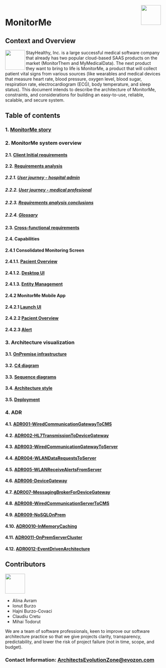 <img src="https://static.vecteezy.com/system/resources/previews/017/316/736/original/an-icon-of-health-monitor-in-modern-style-pulse-monitor-vector.jpg" align="right" height="64px" />

# MonitorMe

## Context and Overview
<img src="https://clipart-library.com/8300/1931/description-clipart-description-clipart-1.jpg" align="left" height="64px" />

StayHealthy, Inc. is a large successful medical software company that already has two popular cloud-based SAAS products on the market (MonitorThem and MyMedicalData).
The next product they want to bring to life is MonitorMe, a product that will collect patient vital signs from various sources (like wearables and medical devices that measure heart rate, blood pressure, oxygen level, blood sugar, respiration rate, electrocardiogram (ECG), body temperature, and sleep status). 
This document intends to describe the architecture of MonitorMe, constraints, and considerations for building an easy-to-use, reliable, scalable, and secure system.

## Table of contents
### 1. [MonitorMe story](https://github.com/ArchitectsEvolutionZone/MonitorMe/blob/main/1.Requirements/MonitorMeStory.md)
### 2. MonitorMe system overview
#### 2.1. [Client Initial requirements](https://github.com/ArchitectsEvolutionZone/MonitorMe/blob/main/1.Requirements/ClientInitialRequirements.md)
#### 2.2. [Requirements analysis](https://github.com/ArchitectsEvolutionZone/MonitorMe/blob/main/1.Requirements/Capabilities.md)
##### 2.2.1. [User journey - hospital admin](https://github.com/ArchitectsEvolutionZone/MonitorMe/blob/main/1.Requirements/UserJourneys/HospitalAdmin.md)
##### 2.2.2. [User journey - medical profesional](https://github.com/ArchitectsEvolutionZone/MonitorMe/blob/main/1.Requirements/UserJourneys/MedicalProfessional.md)
##### 2.2.3. [Requirements analysis conclusions](https://github.com/ArchitectsEvolutionZone/MonitorMe/blob/main/1.Requirements/CoreRequirements.md)
##### 2.2.4. [Glossary](https://github.com/ArchitectsEvolutionZone/MonitorMe/blob/main/1.Requirements/Glossary.md)
#### 2.3. [Cross-functional requirements](https://github.com/ArchitectsEvolutionZone/MonitorMe/blob/main/1.Requirements/CrossFunctionalRequirements.md)
#### 2.4. Capabilities
####   2.4.1 Consolidated Monitoring Screen
####     2.4.1.1. [Pacient Overview](https://github.com/ArchitectsEvolutionZone/MonitorMe/blob/main/resources/Mocks/CMS.png)
####     2.4.1.2. [Desktop UI](https://github.com/ArchitectsEvolutionZone/MonitorMe/blob/main/resources/Mocks/Desktop1.png)
####     2.4.1.3. [Entity Management](https://github.com/ArchitectsEvolutionZone/MonitorMe/blob/main/resources/Mocks/Desktop2.png)
####   2.4.2 MonitorMe Mobile App
####     2.4.2.1 [Launch UI](https://github.com/ArchitectsEvolutionZone/MonitorMe/blob/main/resources/Mocks/Mobile1.png)
####     2.4.2.2 [Pacient Overview](https://github.com/ArchitectsEvolutionZone/MonitorMe/blob/main/resources/Mocks/Mobile2.png)
####     2.4.2.3 [Alert](https://github.com/ArchitectsEvolutionZone/MonitorMe/blob/main/resources/Mocks/Mobile3.png)
### 3. Architecture visualization
#### 3.1. [OnPremise infrastructure](https://github.com/ArchitectsEvolutionZone/MonitorMe/blob/main/2.ArchitectureVisualization/Infrastructure.md)
#### 3.2. [C4 diagram](https://github.com/ArchitectsEvolutionZone/MonitorMe/blob/main/2.ArchitectureVisualization/C4Diagram.md)
#### 3.3. [Sequence diagrams](https://github.com/ArchitectsEvolutionZone/MonitorMe/blob/main/2.ArchitectureVisualization/SequenceDiagrams.md)
#### 3.4. [Architecture style](https://github.com/ArchitectsEvolutionZone/MonitorMe/blob/main/2.ArchitectureVisualization/ArchitectureStyle.md)
#### 3.5. [Deployment](https://github.com/ArchitectsEvolutionZone/MonitorMe/blob/main/2.ArchitectureVisualization/Deployment.md)
### 4. ADR
#### 4.1. [ADR001-WiredCommunicationGatewayToCMS](https://github.com/ArchitectsEvolutionZone/MonitorMe/blob/main/3.ADR/ADR001-WiredCommunicationGatewayToCMS.md)
#### 4.2. [ADR002-HL7TransmissionToDeviceGateway](https://github.com/ArchitectsEvolutionZone/MonitorMe/blob/main/3.ADR/ADR002-HL7TransmissionToDeviceGateway.md)
#### 4.3. [ADR003-WiredCommunicationGatewayToServer](https://github.com/ArchitectsEvolutionZone/MonitorMe/blob/main/3.ADR/ADR003-WiredCommunicationGatewayToServer.md)
#### 4.4. [ADR004-WLANDataRequestsToServer](https://github.com/ArchitectsEvolutionZone/MonitorMe/blob/main/3.ADR/ADR004-WLANDataRequestsToServer.md)
#### 4.5.  [ADR005-WLANReceiveAlertsFromServer](https://github.com/ArchitectsEvolutionZone/MonitorMe/blob/main/3.ADR/ADR005-WLANReceiveAlertsFromServer.md)
#### 4.6. [ADR006-DeviceGateway](https://github.com/ArchitectsEvolutionZone/MonitorMe/blob/main/3.ADR/ADR006-DeviceGateway.md)
#### 4.7. [ADR007-MessagingBrokerForDeviceGateway](https://github.com/ArchitectsEvolutionZone/MonitorMe/blob/main/3.ADR/ADR007-MessagingBrokerForDeviceGateway.md)
#### 4.8. [ADR008-WiredCommunicationServerToCMS](https://github.com/ArchitectsEvolutionZone/MonitorMe/blob/main/3.ADR/ADR008-WiredCommunicationServerToCMS.md)
#### 4.9. [ADR009-NoSQLOnPrem](https://github.com/ArchitectsEvolutionZone/MonitorMe/blob/main/3.ADR/ADR009-NoSQLOnPrem.md)
#### 4.10. [ADR0010-InMemoryCaching](https://github.com/ArchitectsEvolutionZone/MonitorMe/blob/main/3.ADR/ADR010-InMemoryCaching.md)
#### 4.11. [ADR0011-OnPremServerCluster](https://github.com/ArchitectsEvolutionZone/MonitorMe/blob/main/3.ADR/ADR011-OnPremServerCluster.md)
#### 4.12. [ADR0012-EventDrivenArchitecture](https://github.com/ArchitectsEvolutionZone/MonitorMe/blob/main/3.ADR/ADR012-EventDrivenArchitecture.md)

## Contributors

<img src="https://clipart-library.com/img/1558480.jpg" height="64px" />

- Alina Avram
- Ionut Burzo
- Hajni Burzo-Covaci
- Claudiu Cretu
- Mihai Todorut

We are a team of software professionals, keen to improve our software architecture  practice so that we give projects clarity, transparency, predictability, and lower the risk of project failure (not in time, scope, and budget).
### Contact Information: ArchitectsEvolutionZone@evozon.com

